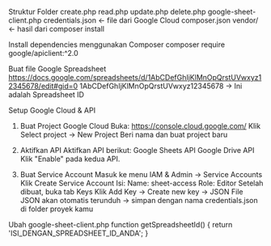 Struktur Folder
create.php
read.php
update.php
delete.php
google-sheet-client.php
credentials.json ← file dari Google Cloud
composer.json
vendor/ ← hasil dari composer install

 Install dependencies menggunakan Composer
 composer require google/apiclient:^2.0

Buat file Google Spreadsheet
https://docs.google.com/spreadsheets/d/1AbCDefGhIjKlMnOpQrstUVwxyz12345678/edit#gid=0
1AbCDefGhIjKlMnOpQrstUVwxyz12345678 -> Ini adalah Spreadsheet ID

Setup Google Cloud & API
1. Buat Project Google Cloud
Buka: https://console.cloud.google.com/
Klik Select project → New Project
Beri nama dan buat project baru

2. Aktifkan API
Aktifkan API berikut:
Google Sheets API
Google Drive API
Klik "Enable" pada kedua API.

3. Buat Service Account
Masuk ke menu IAM & Admin → Service Accounts
Klik Create Service Account
Isi:
Name: sheet-access
Role: Editor
Setelah dibuat, buka tab Keys
Klik Add Key → Create new key → JSON
File JSON akan otomatis terunduh → simpan dengan nama credentials.json di folder proyek kamu

Ubah google-sheet-client.php
function getSpreadsheetId() {
    return 'ISI_DENGAN_SPREADSHEET_ID_ANDA';
}
